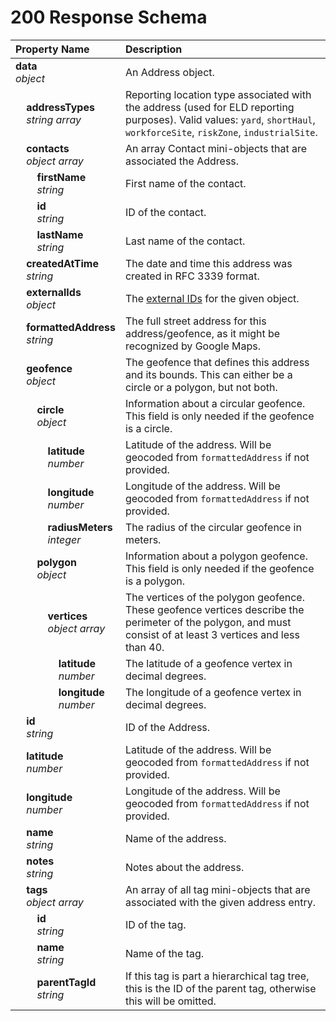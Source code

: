 # 200 Response Schema
| Property Name | Description |
| :------------ | :---------- |
| **data**<br/>_object_ | An Address object. |
| **&nbsp;&nbsp;&nbsp;&nbsp;addressTypes**<br/>_&nbsp;&nbsp;&nbsp;&nbsp;string array_ | Reporting location type associated with the address (used for ELD reporting purposes). Valid values: `yard`, `shortHaul`, `workforceSite`, `riskZone`, `industrialSite`. |
| **&nbsp;&nbsp;&nbsp;&nbsp;contacts**<br/>_&nbsp;&nbsp;&nbsp;&nbsp;object array_ | An array Contact mini-objects that are associated the Address. |
| **&nbsp;&nbsp;&nbsp;&nbsp;&nbsp;&nbsp;&nbsp;&nbsp;firstName**<br/>_&nbsp;&nbsp;&nbsp;&nbsp;&nbsp;&nbsp;&nbsp;&nbsp;string_ | First name of the contact. |
| **&nbsp;&nbsp;&nbsp;&nbsp;&nbsp;&nbsp;&nbsp;&nbsp;id**<br/>_&nbsp;&nbsp;&nbsp;&nbsp;&nbsp;&nbsp;&nbsp;&nbsp;string_ | ID of the contact. |
| **&nbsp;&nbsp;&nbsp;&nbsp;&nbsp;&nbsp;&nbsp;&nbsp;lastName**<br/>_&nbsp;&nbsp;&nbsp;&nbsp;&nbsp;&nbsp;&nbsp;&nbsp;string_ | Last name of the contact. |
| **&nbsp;&nbsp;&nbsp;&nbsp;createdAtTime**<br/>_&nbsp;&nbsp;&nbsp;&nbsp;string_ | The date and time this address was created in RFC 3339 format. |
| **&nbsp;&nbsp;&nbsp;&nbsp;externalIds**<br/>_&nbsp;&nbsp;&nbsp;&nbsp;object_ | The [external IDs](https://developers.samsara.com/docs/external-ids) for the given object. |
| **&nbsp;&nbsp;&nbsp;&nbsp;formattedAddress**<br/>_&nbsp;&nbsp;&nbsp;&nbsp;string_ | The full street address for this address/geofence, as it might be recognized by Google Maps. |
| **&nbsp;&nbsp;&nbsp;&nbsp;geofence**<br/>_&nbsp;&nbsp;&nbsp;&nbsp;object_ | The geofence that defines this address and its bounds. This can either be a circle or a polygon, but not both. |
| **&nbsp;&nbsp;&nbsp;&nbsp;&nbsp;&nbsp;&nbsp;&nbsp;circle**<br/>_&nbsp;&nbsp;&nbsp;&nbsp;&nbsp;&nbsp;&nbsp;&nbsp;object_ | Information about a circular geofence. This field is only needed if the geofence is a circle. |
| **&nbsp;&nbsp;&nbsp;&nbsp;&nbsp;&nbsp;&nbsp;&nbsp;&nbsp;&nbsp;&nbsp;&nbsp;latitude**<br/>_&nbsp;&nbsp;&nbsp;&nbsp;&nbsp;&nbsp;&nbsp;&nbsp;&nbsp;&nbsp;&nbsp;&nbsp;number_ | Latitude of the address. Will be geocoded from `formattedAddress` if not provided. |
| **&nbsp;&nbsp;&nbsp;&nbsp;&nbsp;&nbsp;&nbsp;&nbsp;&nbsp;&nbsp;&nbsp;&nbsp;longitude**<br/>_&nbsp;&nbsp;&nbsp;&nbsp;&nbsp;&nbsp;&nbsp;&nbsp;&nbsp;&nbsp;&nbsp;&nbsp;number_ | Longitude of the address. Will be geocoded from `formattedAddress` if not provided. |
| **&nbsp;&nbsp;&nbsp;&nbsp;&nbsp;&nbsp;&nbsp;&nbsp;&nbsp;&nbsp;&nbsp;&nbsp;radiusMeters**<br/>_&nbsp;&nbsp;&nbsp;&nbsp;&nbsp;&nbsp;&nbsp;&nbsp;&nbsp;&nbsp;&nbsp;&nbsp;integer_ | The radius of the circular geofence in meters. |
| **&nbsp;&nbsp;&nbsp;&nbsp;&nbsp;&nbsp;&nbsp;&nbsp;polygon**<br/>_&nbsp;&nbsp;&nbsp;&nbsp;&nbsp;&nbsp;&nbsp;&nbsp;object_ | Information about a polygon geofence. This field is only needed if the geofence is a polygon. |
| **&nbsp;&nbsp;&nbsp;&nbsp;&nbsp;&nbsp;&nbsp;&nbsp;&nbsp;&nbsp;&nbsp;&nbsp;vertices**<br/>_&nbsp;&nbsp;&nbsp;&nbsp;&nbsp;&nbsp;&nbsp;&nbsp;&nbsp;&nbsp;&nbsp;&nbsp;object array_ | The vertices of the polygon geofence. These geofence vertices describe the perimeter of the polygon, and must consist of at least 3 vertices and less than 40. |
| **&nbsp;&nbsp;&nbsp;&nbsp;&nbsp;&nbsp;&nbsp;&nbsp;&nbsp;&nbsp;&nbsp;&nbsp;&nbsp;&nbsp;&nbsp;&nbsp;latitude**<br/>_&nbsp;&nbsp;&nbsp;&nbsp;&nbsp;&nbsp;&nbsp;&nbsp;&nbsp;&nbsp;&nbsp;&nbsp;&nbsp;&nbsp;&nbsp;&nbsp;number_ | The latitude of a geofence vertex in decimal degrees. |
| **&nbsp;&nbsp;&nbsp;&nbsp;&nbsp;&nbsp;&nbsp;&nbsp;&nbsp;&nbsp;&nbsp;&nbsp;&nbsp;&nbsp;&nbsp;&nbsp;longitude**<br/>_&nbsp;&nbsp;&nbsp;&nbsp;&nbsp;&nbsp;&nbsp;&nbsp;&nbsp;&nbsp;&nbsp;&nbsp;&nbsp;&nbsp;&nbsp;&nbsp;number_ | The longitude of a geofence vertex in decimal degrees. |
| **&nbsp;&nbsp;&nbsp;&nbsp;id**<br/>_&nbsp;&nbsp;&nbsp;&nbsp;string_ | ID of the Address. |
| **&nbsp;&nbsp;&nbsp;&nbsp;latitude**<br/>_&nbsp;&nbsp;&nbsp;&nbsp;number_ | Latitude of the address. Will be geocoded from `formattedAddress` if not provided. |
| **&nbsp;&nbsp;&nbsp;&nbsp;longitude**<br/>_&nbsp;&nbsp;&nbsp;&nbsp;number_ | Longitude of the address. Will be geocoded from `formattedAddress` if not provided. |
| **&nbsp;&nbsp;&nbsp;&nbsp;name**<br/>_&nbsp;&nbsp;&nbsp;&nbsp;string_ | Name of the address. |
| **&nbsp;&nbsp;&nbsp;&nbsp;notes**<br/>_&nbsp;&nbsp;&nbsp;&nbsp;string_ | Notes about the address. |
| **&nbsp;&nbsp;&nbsp;&nbsp;tags**<br/>_&nbsp;&nbsp;&nbsp;&nbsp;object array_ | An array of all tag mini-objects that are associated with the given address entry. |
| **&nbsp;&nbsp;&nbsp;&nbsp;&nbsp;&nbsp;&nbsp;&nbsp;id**<br/>_&nbsp;&nbsp;&nbsp;&nbsp;&nbsp;&nbsp;&nbsp;&nbsp;string_ | ID of the tag. |
| **&nbsp;&nbsp;&nbsp;&nbsp;&nbsp;&nbsp;&nbsp;&nbsp;name**<br/>_&nbsp;&nbsp;&nbsp;&nbsp;&nbsp;&nbsp;&nbsp;&nbsp;string_ | Name of the tag. |
| **&nbsp;&nbsp;&nbsp;&nbsp;&nbsp;&nbsp;&nbsp;&nbsp;parentTagId**<br/>_&nbsp;&nbsp;&nbsp;&nbsp;&nbsp;&nbsp;&nbsp;&nbsp;string_ | If this tag is part a hierarchical tag tree, this is the ID of the parent tag, otherwise this will be omitted. |
